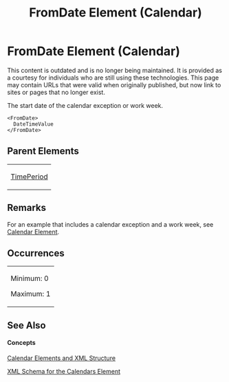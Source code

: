 ﻿---
title: FromDate Element (Calendar)
TOCTitle: FromDate Element
ms:assetid: 8cc812d8-347a-4507-8177-1d090ea70678
ms:mtpsurl: https://msdn.microsoft.com/en-us/library/Bb968583(v=office.12)
ms:contentKeyID: 13188274
ms.date: 05/05/2014
mtps_version: v=office.12
f1_keywords:
- FromDate element
---

# FromDate Element (Calendar)

This content is outdated and is no longer being maintained. It is provided as a courtesy for individuals who are still using these technologies. This page may contain URLs that were valid when originally published, but now link to sites or pages that no longer exist.

The start date of the calendar exception or work week.

    <FromDate>
      DateTimeValue
    </FromDate>

## Parent Elements

<table>
<colgroup>
<col style="width: 100%" />
</colgroup>
<tbody>
<tr class="odd">
<td><p><a href="bb968661(v=office.12).md">TimePeriod</a></p></td>
</tr>
</tbody>
</table>

## Remarks

For an example that includes a calendar exception and a work week, see [Calendar Element](bb968481\(v=office.12\).md).

## Occurrences

<table>
<colgroup>
<col style="width: 100%" />
</colgroup>
<tbody>
<tr class="odd">
<td><p>Minimum: 0</p>
<p>Maximum: 1</p></td>
</tr>
</tbody>
</table>

## See Also

#### Concepts

[Calendar Elements and XML Structure](bb968563\(v=office.12\).md)

[XML Schema for the Calendars Element](bb968557\(v=office.12\).md)

